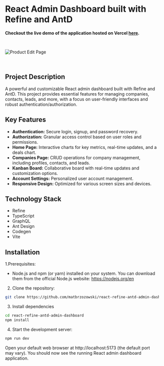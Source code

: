 # React Admin Dashboard built with Refine and AntD

**Checkout the live demo of the application hosted on Vercel [here](https://react-refine-antd-admin-dashboard-gtsx5kqlm.vercel.app/).**

<br>

![Product Edit Page](https://refine.ams3.cdn.digitaloceanspaces.com/example-readmes/CRM-Minimal/crm-demo.gif "Demo GIF")

<br>

## Project Description
A powerful and customizable React admin dashboard built with Refine and AntD. This project provides essential features for managing companies, contacts, leads, and more, with a focus on user-friendly interfaces and robust authentication/authorization.

## Key Features
* **Authentication:** Secure login, signup, and password recovery.
* **Authorization:** Granular access control based on user roles and permissions.
* **Home Page:** Interactive charts for key metrics, real-time updates, and a deals chart.
* **Companies Page:** CRUD operations for company management, including profiles, contacts, and leads.
* **Kanban Board:** Collaborative board with real-time updates and customization options.
* **Account Settings:** Personalized user account management.
* **Responsive Design:** Optimized for various screen sizes and devices.

## Technology Stack
* Refine
* TypeScript
* GraphQL
* Ant Design
* Codegen
* Vite

## Installation
1.Prerequisites:
* Node.js and npm (or yarn) installed on your system. You can download them from the official Node.js website: https://nodejs.org/en

2. Clone the repository:
```bash
git clone https://github.com/matbrzozowski/react-refine-antd-admin-dashboard.git
```

3. Install dependencies
```bash
cd react-refine-antd-admin-dashboard
npm install
```
4. Start the development server:

```bash
npm run dev
```
Open your default web browser at http://localhost:5173 (the default port may vary). You should now see the running React admin dashboard application.
